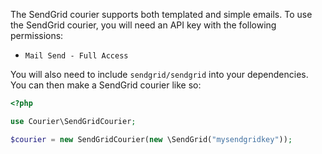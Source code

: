 The SendGrid courier supports both templated and simple emails. To use the
SendGrid courier, you will need an API key with the following permissions:

* `Mail Send - Full Access`

You will also need to include `sendgrid/sendgrid` into your dependencies. You
can then make a SendGrid courier like so:

```php
<?php

use Courier\SendGridCourier;

$courier = new SendGridCourier(new \SendGrid("mysendgridkey"));
```
